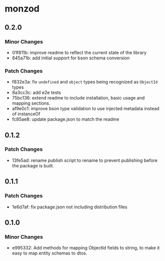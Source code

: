 # monzod

## 0.2.0

### Minor Changes

- 01f811b: improve readme to reflect the current state of the library
- 845a71b: add initial support for bson schema conversion

### Patch Changes

- f832e3a: fix `undefined` and `object` types being recognized as `ObjectId` types
- 8a3cc3c: add e2e tests
- 75bc136: extend readme to include installation, basic usage and mapping sections.
- af9e0c1: improve bson type validation to use injected metadata instead of instanceOf
- fc85ae8: update package.json to match the readme

## 0.1.2

### Patch Changes

- 13fe5ad: rename publish script to rename to prevent publishing before the package is built.

## 0.1.1

### Patch Changes

- 1e6d7af: fix package.json not including distribution files

## 0.1.0

### Minor Changes

- e995332: Add methods for mapping ObjectId fields to string, to make it easy to map entity schemas to dtos.
